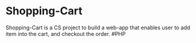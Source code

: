 # Shopping-Cart
Shopping-Cart is a CS project to build a web-app that enables user to add item into the cart, and checkout the order.
#PHP
